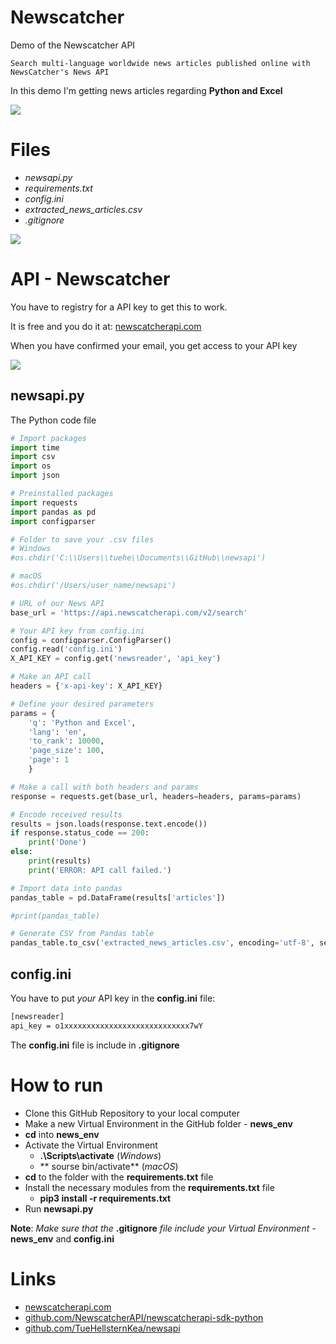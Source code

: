 # Newscatcher
Demo of the Newscatcher API

    Search multi-language worldwide news articles published online with NewsCatcher's News API

In this demo I'm getting news articles regarding **Python and Excel**

![](./image/news_1.jpg)

# Files
- *newsapi.py*
- *requirements.txt*
- *config.ini*
- *extracted_news_articles.csv*
- *.gitignore*

![](./image/news_2.jpg)

# API - Newscatcher
You have to registry for a API key to get this to work.

It is free and you do it at: [newscatcherapi.com](https://newscatcherapi.com/)

When you have confirmed your email, you get access to your API key

![](./image/news_api.jpg)

## newsapi.py
The Python code file

```python
# Import packages
import time
import csv
import os
import json

# Preinstalled packages
import requests
import pandas as pd
import configparser

# Folder to save your .csv files
# Windows
#os.chdir('C:\\Users\\tuehe\\Documents\\GitHub\\newsapi')

# macOS
#os.chdir('/Users/user_name/newsapi')

# URL of our News API
base_url = 'https://api.newscatcherapi.com/v2/search'

# Your API key from config.ini
config = configparser.ConfigParser()
config.read('config.ini')
X_API_KEY = config.get('newsreader', 'api_key')

# Make an API call
headers = {'x-api-key': X_API_KEY}

# Define your desired parameters
params = {
    'q': 'Python and Excel',
    'lang': 'en',
    'to_rank': 10000,
    'page_size': 100,
    'page': 1
    }

# Make a call with both headers and params
response = requests.get(base_url, headers=headers, params=params)

# Encode received results
results = json.loads(response.text.encode())
if response.status_code == 200:
    print('Done')
else:
    print(results)
    print('ERROR: API call failed.')

# Import data into pandas
pandas_table = pd.DataFrame(results['articles'])

#print(pandas_table)

# Generate CSV from Pandas table
pandas_table.to_csv('extracted_news_articles.csv', encoding='utf-8', sep=';')
```


## config.ini
You have to put *your* API key in the **config.ini** file:

```txt
[newsreader]
api_key = o1xxxxxxxxxxxxxxxxxxxxxxxxxxxx7wY
```
The **config.ini** file is include in **.gitignore**

# How to run
- Clone this GitHub Repository to your local computer
- Make a new Virtual Environment in the GitHub folder - **news_env**
- **cd** into **news_env**
- Activate the Virtual Environment
    - **.\Scripts\activate** (*Windows*)
    - ** sourse bin/activate** (*macOS*) 
- **cd** to the folder with the **requirements.txt** file
- Install the necessary modules from the **requirements.txt** file
    - **pip3 install -r requirements.txt**
- Run **newsapi.py**

**Note**: *Make sure that the* **.gitignore** *file include your Virtual Environment* - **news_env** and **config.ini**

# Links
- [newscatcherapi.com](https://newscatcherapi.com/)
- [github.com/NewscatcherAPI/newscatcherapi-sdk-python](https://github.com/NewscatcherAPI/newscatcherapi-sdk-python)
- [github.com/TueHellsternKea/newsapi](https://github.com/TueHellsternKea/newsapi/blob/main/README.md)
